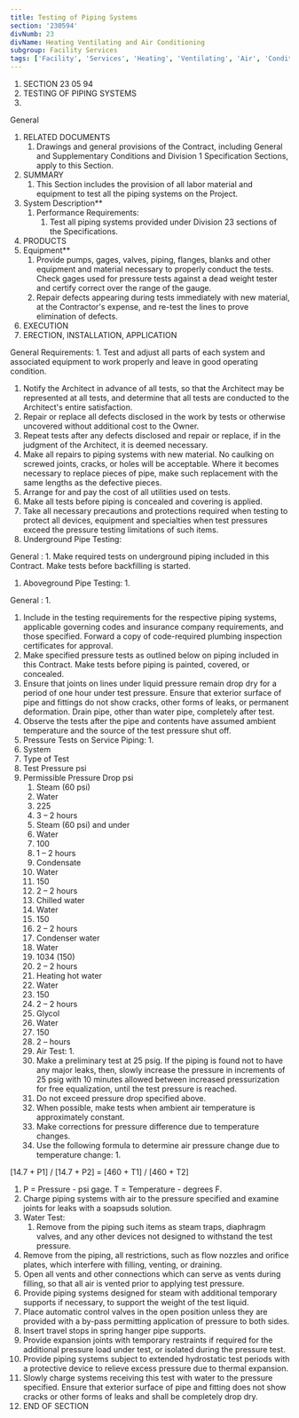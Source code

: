 ```yaml
---
title: Testing of Piping Systems
section: '230594'
divNumb: 23
divName: Heating Ventilating and Air Conditioning
subgroup: Facility Services
tags: ['Facility', 'Services', 'Heating', 'Ventilating', 'Air', 'Conditioning', 'Testing', 'Piping', 'Systems']
---
```


1. SECTION 23 05 94
1. TESTING OF PIPING SYSTEMS
1. 
General
1. RELATED DOCUMENTS
   1. Drawings and general provisions of the Contract, including General and Supplementary Conditions and Division 1 Specification Sections, apply to this Section.
1. SUMMARY
   1. This Section includes the provision of all labor material and equipment to test all the piping systems on the Project.
1. System Description** 
   1. Performance Requirements:
      1. Test all piping systems provided under Division 23 sections of the Specifications. 
1. PRODUCTS
1. Equipment** 
   1. Provide pumps, gages, valves, piping, flanges, blanks and other equipment and material necessary to properly conduct the tests. Check gages used for pressure tests against a dead weight tester and certify correct over the range of the gauge. 
   1. Repair defects appearing during tests immediately with new material, at the Contractor's expense, and re-test the lines to prove elimination of defects. 
1. EXECUTION
1. ERECTION, INSTALLATION, APPLICATION

General
 Requirements:
      1. Test and adjust all parts of each system and associated equipment to work properly and leave in good operating condition. 
   1. Notify the Architect in advance of all tests, so that the Architect may be represented at all tests, and determine that all tests are conducted to the Architect's entire satisfaction. 
   1. Repair or replace all defects disclosed in the work by tests or otherwise uncovered without additional cost to the Owner. 
   1. Repeat tests after any defects disclosed and repair or replace, if in the judgment of the Architect, it is deemed necessary. 
   1. Make all repairs to piping systems with new material. No caulking on screwed joints, cracks, or holes will be acceptable. Where it becomes necessary to replace pieces of pipe, make such replacement with the same lengths as the defective pieces. 
   1. Arrange for and pay the cost of all utilities used on tests. 
   1. Make all tests before piping is concealed and covering is applied. 
   1. Take all necessary precautions and protections required when testing to protect all devices, equipment and specialties when test pressures exceed the pressure testing limitations of such items. 
   1. Underground Pipe Testing:

General
:
         1. Make required tests on underground piping included in this Contract. Make tests before backfilling is started. 
   1. Aboveground Pipe Testing:
      1. 

General
:
      1. 
   1. Include in the testing requirements for the respective piping systems, applicable governing codes and insurance company requirements, and those specified. Forward a copy of code-required plumbing inspection certificates for approval. 
   1. Make specified pressure tests as outlined below on piping included in this Contract. Make tests before piping is painted, covered, or concealed. 
   1. Ensure that joints on lines under liquid pressure remain drop dry for a period of one hour under test pressure. Ensure that exterior surface of pipe and fittings do not show cracks, other forms of leaks, or permanent deformation. Drain pipe, other than water pipe, completely after test. 
   1. Observe the tests after the pipe and contents have assumed ambient temperature and the source of the test pressure shut off. 
   1. Pressure Tests on Service Piping:
      1. 
1. System
1. Type of Test
1. Test Pressure psi
1. Permissible Pressure Drop psi
   1. Steam (60 psi)
   1. Water
   1. 225
   1. 3 – 2 hours
   1. Steam (60 psi) and under
   1. Water
   1. 100
   1. 1 – 2 hours
   1. Condensate
   1. Water
   1. 150
   1. 2 – 2 hours
   1. Chilled water
   1. Water
   1. 150
   1. 2 – 2 hours
   1. Condenser water
   1. Water
   1. 1034 (150)
   1. 2 – 2 hours
   1. Heating hot water
   1. Water
   1. 150
   1. 2 – 2 hours
   1. Glycol
   1. Water
   1. 150
   1. 2 – hours
   1. Air Test:
      1. 
   1. Make a preliminary test at 25 psig. If the piping is found not to have any major leaks, then, slowly increase the pressure in increments of 25 psig with 10 minutes allowed between increased pressurization for free equalization, until the test pressure is reached.
   1. Do not exceed pressure drop specified above. 
   1. When possible, make tests when ambient air temperature is approximately constant. 
   1. Make corrections for pressure difference due to temperature changes. 
   1. Use the following formula to determine air pressure change due to temperature change:
      1. 

[14.7 + P1] / [14.7 + P2] = [460 + T1] / [460 + T2] 
   1. P = Pressure - psi gage. T = Temperature - degrees F. 
   1. Charge piping systems with air to the pressure specified and examine joints for leaks with a soapsuds solution. 
   1. Water Test:
      1. Remove from the piping such items as steam traps, diaphragm valves, and any other devices not designed to withstand the test pressure.
   1. Remove from the piping, all restrictions, such as flow nozzles and orifice plates, which interfere with filling, venting, or draining.
   1. Open all vents and other connections which can serve as vents during filling, so that all air is vented prior to applying test pressure.
   1. Provide piping systems designed for steam with additional temporary supports if necessary, to support the weight of the test liquid.
   1. Place automatic control valves in the open position unless they are provided with a by-pass permitting application of pressure to both sides.
   1. Insert travel stops in spring hanger pipe supports.
   1. Provide expansion joints with temporary restraints if required for the additional pressure load under test, or isolated during the pressure test.
   1. Provide piping systems subject to extended hydrostatic test periods with a protective device to relieve excess pressure due to thermal expansion.
   1. Slowly charge systems receiving this test with water to the pressure specified. Ensure that exterior surface of pipe and fitting does not show cracks or other forms of leaks and shall be completely drop dry. 
1. END OF SECTION

